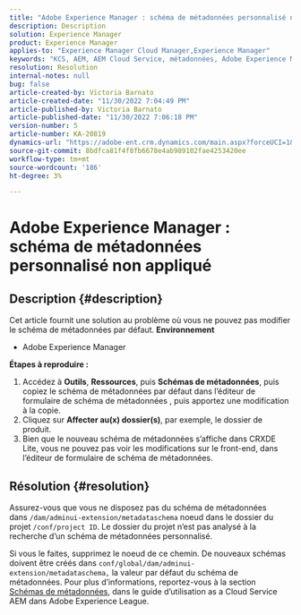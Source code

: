 ```yaml
---
title: "Adobe Experience Manager : schéma de métadonnées personnalisé non appliqué"
description: Description
solution: Experience Manager
product: Experience Manager
applies-to: "Experience Manager Cloud Manager,Experience Manager"
keywords: "KCS, AEM, AEM Cloud Service, métadonnées, Adobe Experience Manager"
resolution: Resolution
internal-notes: null
bug: false
article-created-by: Victoria Barnato
article-created-date: "11/30/2022 7:04:49 PM"
article-published-by: Victoria Barnato
article-published-date: "11/30/2022 7:06:18 PM"
version-number: 5
article-number: KA-20819
dynamics-url: "https://adobe-ent.crm.dynamics.com/main.aspx?forceUCI=1&pagetype=entityrecord&etn=knowledgearticle&id=179ec9d7-e170-ed11-9561-6045bd006a22"
source-git-commit: 8bdfca81f4f8fb6678e4ab989102fae4253420ee
workflow-type: tm+mt
source-wordcount: '186'
ht-degree: 3%

---
```


# Adobe Experience Manager : schéma de métadonnées personnalisé non appliqué

## Description {#description}


Cet article fournit une solution au problème où vous ne pouvez pas modifier le schéma de métadonnées par défaut.
<b>Environnement</b>
- Adobe Experience Manager

<b>Étapes à reproduire :</b>
1. Accédez à <b>Outils</b>, <b>Ressources</b>, puis <b>Schémas de métadonnées</b>, puis copiez le schéma de métadonnées par défaut dans l’éditeur de formulaire de schéma de métadonnées , puis apportez une modification à la copie.
2. Cliquez sur <b>Affecter au(x) dossier(s)</b>, par exemple, le dossier de produit.
3. Bien que le nouveau schéma de métadonnées s’affiche dans CRXDE Lite, vous ne pouvez pas voir les modifications sur le front-end, dans l’éditeur de formulaire de schéma de métadonnées.



## Résolution {#resolution}


Assurez-vous que vous ne disposez pas du schéma de métadonnées dans `/dam/adminui-extension/metadataschema` noeud dans le dossier du projet `/conf/project ID`. Le dossier du projet n’est pas analysé à la recherche d’un schéma de métadonnées personnalisé.

Si vous le faites, supprimez le noeud de ce chemin. De nouveaux schémas doivent être créés dans `conf/global/dam/adminui-extension/metadataschema,` la valeur par défaut du schéma de métadonnées. Pour plus d’informations, reportez-vous à la section [Schémas de métadonnées](https://experienceleague.adobe.com/docs/experience-manager-cloud-service/content/assets/manage/metadata-schemas.html), dans le guide d’utilisation as a Cloud Service AEM dans Adobe Experience League.
